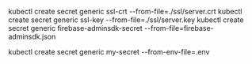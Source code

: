kubectl create secret generic ssl-crt --from-file=./ssl/server.crt
kubectl create secret generic ssl-key --from-file=./ssl/server.key
kubectl create secret generic firebase-adminsdk-secret --from-file=firebase-adminsdk.json

kubectl create secret generic my-secret --from-env-file=.env
